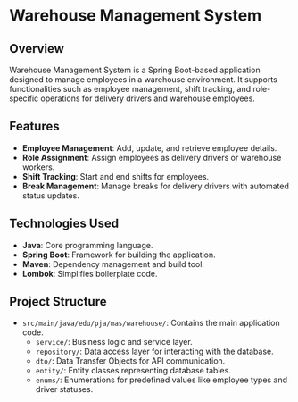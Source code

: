 # Warehouse Management System

## Overview

Warehouse Management System is a Spring Boot-based application designed to manage employees in a warehouse environment. It supports functionalities such as employee management, shift tracking, and role-specific operations for delivery drivers and warehouse employees.

## Features

- **Employee Management**: Add, update, and retrieve employee details.
- **Role Assignment**: Assign employees as delivery drivers or warehouse workers.
- **Shift Tracking**: Start and end shifts for employees.
- **Break Management**: Manage breaks for delivery drivers with automated status updates.

## Technologies Used

- **Java**: Core programming language.
- **Spring Boot**: Framework for building the application.
- **Maven**: Dependency management and build tool.
- **Lombok**: Simplifies boilerplate code.

## Project Structure

- `src/main/java/edu/pja/mas/warehouse/`: Contains the main application code.
  - `service/`: Business logic and service layer.
  - `repository/`: Data access layer for interacting with the database.
  - `dto/`: Data Transfer Objects for API communication.
  - `entity/`: Entity classes representing database tables.
  - `enums/`: Enumerations for predefined values like employee types and driver statuses.
